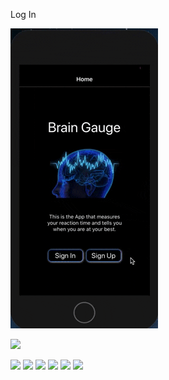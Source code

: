 Log In

![](https://github.com/mattkrebs2000/ReactNativeBrainGaugeFolder/blob/master/frontend/LogIn.gif)

![](https://media.giphy.com/media/WT4nhnsd4p9pecKnc2/giphy.gif)

![](https://media.giphy.com/media/s75jowfOZOr22UDaC4/giphy.gif)
![](https://media.giphy.com/media/9kQi9de3wwDaXuUHlS/giphy.gif)
![](https://media.giphy.com/media/dN7CWAY3AiqqaoqmGb/giphy.gif)
![](https://media.giphy.com/media/x0jVFwiJ3JZn0hCJsn/giphy.gif)
![](https://media.giphy.com/media/2UTCchw3MjUukLFLn2/giphy.gif)
![](https://media.giphy.com/media/d0k4TN6xl2XVASARmR/giphy.gif)

